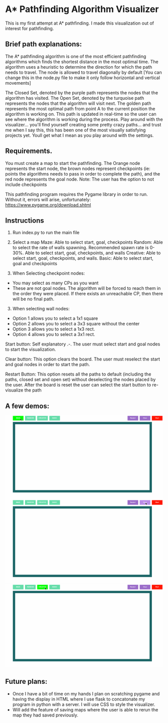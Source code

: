 # A* Pathfinding Algorithm Visualizer
This is my first attempt at A* pathfinding. I made this visualization out of interest for pathfinding. 


## Brief path explanations:
The A* pathfinding algorithm is one of the most efficient pathfinding algorithms which finds the shortest distance in the most optimal time. The algorithm uses a heuristic to determine the direction for which the path needs to travel. The node is allowed to travel diagonally by default [You can change this in the node.py file to make it only follow horizontal and vertical movements]

The Closed Set, denoted by the purple path represents the nodes that the algorithm has visited. The Open Set, denoted by the turquoise path represents the nodes that the algorithm will visit next. The golden path represents the most optimal path from point A to the current position the algorithm is working on. This path is updated in real-time so the user can see where the algorithm is working during the process. Play around with the visualizer... you'll find yourself creating some pretty crazy paths... and trust me when I say this, this has been one of the most visually satisfying projects yet. Youll get what I mean as you play around with the settings.

## Requirements.
You must create a map to start the pathfinding. The Orange node represents the start node, the brown nodes represent checkpoints
(ie: points the algorithms needs to pass in order to complete the path), and the red node represents the goal node.
Note: The user has the option to not include checkpoints

This pathfinding program requires the Pygame library in order to run. Without it, errors will arise, unfortunately:
https://www.pygame.org/download.shtml

## Instructions
1) Run index.py to run the main file

2) Select a map
Maze: Able to select start, goal, checkpoints
Random: Able to select the rate of walls spawning. Recommended spawn rate is 0-30%. Able to select start, goal, checkpoints, and walls
Creative: Able to select start, goal, checkpoints, and walls. 
Basic: Able to select start, goal and checkpoints

3) When Selecting checkpoint nodes: 
- You may select as many CPs as you want
- These are not goal nodes. The algorithm will be forced to reach them in the order they were placed. If there exists an unreachable CP, then there will be no final path.

3) When selecting wall nodes:
 - Option 1 allows you to select a 1x1 square
 - Option 2 allows you to select a 3x3 square without the center
 - Option 3 allows you to select a 1x3 rect.
 - Option 4 allows you to select a 3x1 rect.
 

Start button:
Self explanatory .-. The user must select start and goal nodes to start the visualization.

Clear button:
This option clears the board. The user must reselect the start and goal nodes in order to start the path.

Restart Button:
This option resets all the paths to default (including the paths, closed set and open set) without deselecting the nodes placed by the user.
After the board is reset the user can select the start button to re-visualize the path

## A few demos:
![](readmeimages/showcase4.gif)
![](readmeimages/showcase2.gif)
![](readmeimages/showcase1.gif)

## Future plans: 
- Once I have a bit of time on my hands I plan on scratching pygame and having the display in HTML where I use flask to
concatonate my program in python with a server. I will use CSS to style the visualizer.
- Will add the feature of saving maps where the user is able to rerun the map they had saved previously.




 
